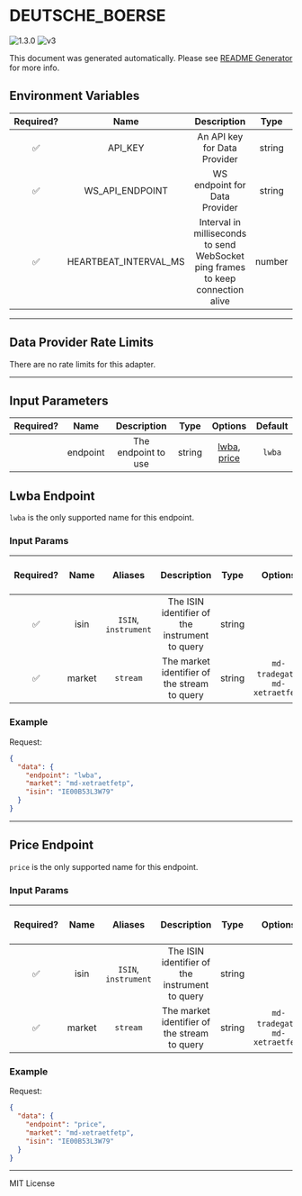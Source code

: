 # DEUTSCHE_BOERSE

![1.3.0](https://img.shields.io/github/package-json/v/smartcontractkit/external-adapters-js?filename=packages/sources/deutsche-boerse/package.json) ![v3](https://img.shields.io/badge/framework%20version-v3-blueviolet)

This document was generated automatically. Please see [README Generator](../../scripts#readme-generator) for more info.

## Environment Variables

| Required? |         Name          |                                   Description                                   |  Type  | Options |            Default             |
| :-------: | :-------------------: | :-----------------------------------------------------------------------------: | :----: | :-----: | :----------------------------: |
|    ✅     |        API_KEY        |                          An API key for Data Provider                           | string |         |                                |
|    ✅     |    WS_API_ENDPOINT    |                          WS endpoint for Data Provider                          | string |         | `wss://md.deutsche-boerse.com` |
|    ✅     | HEARTBEAT_INTERVAL_MS | Interval in milliseconds to send WebSocket ping frames to keep connection alive | number |         |            `30000`             |

---

## Data Provider Rate Limits

There are no rate limits for this adapter.

---

## Input Parameters

| Required? |   Name   |     Description     |  Type  |                     Options                      | Default |
| :-------: | :------: | :-----------------: | :----: | :----------------------------------------------: | :-----: |
|           | endpoint | The endpoint to use | string | [lwba](#lwba-endpoint), [price](#price-endpoint) | `lwba`  |

## Lwba Endpoint

`lwba` is the only supported name for this endpoint.

### Input Params

| Required? |  Name  |       Aliases        |                  Description                   |  Type  |             Options              | Default | Depends On | Not Valid With |
| :-------: | :----: | :------------------: | :--------------------------------------------: | :----: | :------------------------------: | :-----: | :--------: | :------------: |
|    ✅     |  isin  | `ISIN`, `instrument` | The ISIN identifier of the instrument to query | string |                                  |         |            |                |
|    ✅     | market |       `stream`       |  The market identifier of the stream to query  | string | `md-tradegate`, `md-xetraetfetp` |         |            |                |

### Example

Request:

```json
{
  "data": {
    "endpoint": "lwba",
    "market": "md-xetraetfetp",
    "isin": "IE00B53L3W79"
  }
}
```

---

## Price Endpoint

`price` is the only supported name for this endpoint.

### Input Params

| Required? |  Name  |       Aliases        |                  Description                   |  Type  |             Options              | Default | Depends On | Not Valid With |
| :-------: | :----: | :------------------: | :--------------------------------------------: | :----: | :------------------------------: | :-----: | :--------: | :------------: |
|    ✅     |  isin  | `ISIN`, `instrument` | The ISIN identifier of the instrument to query | string |                                  |         |            |                |
|    ✅     | market |       `stream`       |  The market identifier of the stream to query  | string | `md-tradegate`, `md-xetraetfetp` |         |            |                |

### Example

Request:

```json
{
  "data": {
    "endpoint": "price",
    "market": "md-xetraetfetp",
    "isin": "IE00B53L3W79"
  }
}
```

---

MIT License
